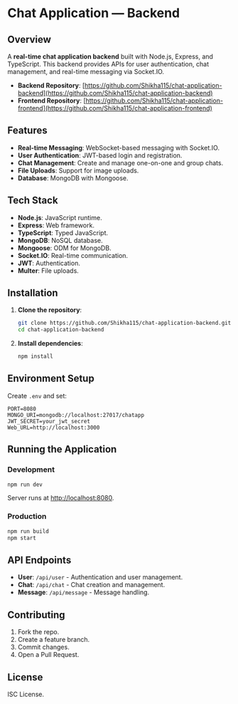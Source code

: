 # Chat Application — Backend

## Overview

A **real-time chat application backend** built with Node.js, Express, and TypeScript. This backend provides APIs for user authentication, chat management, and real-time messaging via Socket.IO.

- **Backend Repository**: [https://github.com/Shikha115/chat-application-backend](https://github.com/Shikha115/chat-application-backend)
- **Frontend Repository**: [https://github.com/Shikha115/chat-application-frontend](https://github.com/Shikha115/chat-application-frontend)

## Features

- **Real-time Messaging**: WebSocket-based messaging with Socket.IO.
- **User Authentication**: JWT-based login and registration.
- **Chat Management**: Create and manage one-on-one and group chats.
- **File Uploads**: Support for image uploads.
- **Database**: MongoDB with Mongoose.

## Tech Stack

- **Node.js**: JavaScript runtime.
- **Express**: Web framework.
- **TypeScript**: Typed JavaScript.
- **MongoDB**: NoSQL database.
- **Mongoose**: ODM for MongoDB.
- **Socket.IO**: Real-time communication.
- **JWT**: Authentication.
- **Multer**: File uploads.

## Installation

1. **Clone the repository**:

   ```bash
   git clone https://github.com/Shikha115/chat-application-backend.git
   cd chat-application-backend
   ```

2. **Install dependencies**:
   ```bash
   npm install
   ```

## Environment Setup

Create `.env` and set:

```env
PORT=8080
MONGO_URI=mongodb://localhost:27017/chatapp
JWT_SECRET=your_jwt_secret
Web_URL=http://localhost:3000
```

## Running the Application

### Development

```bash
npm run dev
```

Server runs at [http://localhost:8080](http://localhost:8080).

### Production

```bash
npm run build
npm start
```

## API Endpoints

- **User**: `/api/user` - Authentication and user management.
- **Chat**: `/api/chat` - Chat creation and management.
- **Message**: `/api/message` - Message handling.

## Contributing

1. Fork the repo.
2. Create a feature branch.
3. Commit changes.
4. Open a Pull Request.

## License

ISC License.
